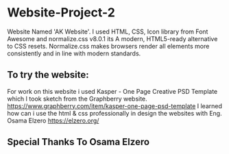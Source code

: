 # Website-Project-2
Website Named 'AK Website'. I used HTML, CSS, Icon library from Font Awesome and normalize.css v8.0.1 its A modern, HTML5-ready alternative to CSS resets. Normalize.css makes browsers render all elements more consistently and in line with modern standards.

## To try the website: 
For work on this website i used Kasper - One Page Creative PSD Template which I took sketch from the Graphberry website. https://www.graphberry.com/item/kasper-one-page-psd-template
I learned how can i use the html & css professionally in design the websites with Eng. Osama Elzero https://elzero.org/

## Special Thanks To Osama Elzero

